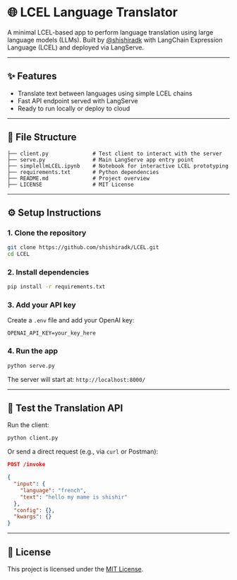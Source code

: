 # 🌐 LCEL Language Translator

A minimal LCEL-based app to perform language translation using large language models (LLMs). Built by [@shishiradk](https://github.com/shishiradk) with LangChain Expression Language (LCEL) and deployed via LangServe.

---

## ✨ Features

- Translate text between languages using simple LCEL chains
- Fast API endpoint served with LangServe
- Ready to run locally or deploy to cloud

---

## 🧱 File Structure

```
├── client.py              # Test client to interact with the server
├── serve.py               # Main LangServe app entry point
├── simplellmLCEL.ipynb    # Notebook for interactive LCEL prototyping
├── requirements.txt       # Python dependencies
├── README.md              # Project overview
├── LICENSE                # MIT License
```

---

## ⚙️ Setup Instructions

### 1. Clone the repository

```bash
git clone https://github.com/shishiradk/LCEL.git
cd LCEL
```

### 2. Install dependencies

```bash
pip install -r requirements.txt
```

### 3. Add your API key

Create a `.env` file and add your OpenAI key:

```env
OPENAI_API_KEY=your_key_here
```

### 4. Run the app

```bash
python serve.py
```

The server will start at: `http://localhost:8000/`

---

## 🧪 Test the Translation API

Run the client:

```bash
python client.py
```

Or send a direct request (e.g., via `curl` or Postman):

```json
POST /invoke

{
  "input": {
    "language": "french",
    "text": "hello my mame is shishir"
  },
  "config": {},
  "kwargs": {}
}
```

---

## 📝 License

This project is licensed under the [MIT License](LICENSE).
